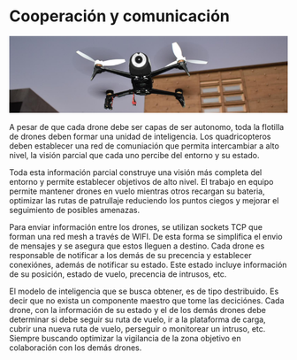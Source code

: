 # Cooperación y comunicación

![Imagen 4](img4.png) 

A pesar de que cada drone debe ser capas de ser autonomo, toda la flotilla de drones deben formar una unidad de inteligencia. Los quadricopteros deben establecer una red de comuniación que permita intercambiar a alto nivel, la visión parcial que cada uno percibe del entorno y su estado. 

Toda esta información parcial construye una visión más completa del entorno y permite establecer objetivos de alto nivel. El trabajo en equipo permite mantener drones en vuelo mientras otros recargan su bateria, optimizar las rutas de patrullaje reduciendo los puntos ciegos y mejorar el seguimiento de posibles amenazas.

Para enviar información entre los drones, se utilizan sockets TCP que forman una red mesh a través de WIFI. De esta forma se simplifica el envio de mensajes y se asegura que estos lleguen a destino. Cada drone es responsable de notificar a los demás de su precencia y establecer conexiónes, además de notificar su estado. Este estado incluye información de su posición, estado de vuelo, precencia de intrusos, etc.

El modelo de inteligencia que se busca obtener, es de tipo destribuido. Es decir que no exista un componente maestro que tome las deciciónes. Cada drone, con la información de su estado y el de los demás drones debe determinar si debe seguir su ruta de vuelo, ir a la plataforma de carga, cubrir una nueva ruta de vuelo, perseguir o monitorear un intruso, etc. Siempre buscando optimizar la vigilancia de la zona objetivo en colaboración con los demás drones.

